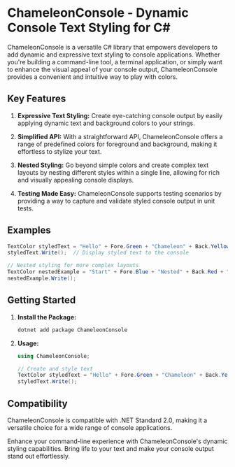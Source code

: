 # ChameleonConsole - Dynamic Console Text Styling for C#

ChameleonConsole is a versatile C# library that empowers developers to add dynamic and expressive text styling to console applications. Whether you're building a command-line tool, a terminal application, or simply want to enhance the visual appeal of your console output, ChameleonConsole provides a convenient and intuitive way to play with colors.

## Key Features

1. **Expressive Text Styling:** Create eye-catching console output by easily applying dynamic text and background colors to your strings.

2. **Simplified API:** With a straightforward API, ChameleonConsole offers a range of predefined colors for foreground and background, making it effortless to stylize your text.

3. **Nested Styling:** Go beyond simple colors and create complex text layouts by nesting different styles within a single line, allowing for rich and visually appealing console displays.

4. **Testing Made Easy:** ChameleonConsole supports testing scenarios by providing a way to capture and validate styled console output in unit tests.

## Examples

```csharp
TextColor styledText = "Hello" + Fore.Green + "Chameleon" + Back.Yellow + "Console" + Fore.Reset + Back.Reset + "!";
styledText.Write();  // Display styled text to the console

// Nested styling for more complex layouts
TextColor nestedExample = "Start" + Fore.Blue + "Nested" + Back.Red + "Text" + Fore.Reset + Back.Reset + "End";
nestedExample.Write();
```

## Getting Started

1. **Install the Package:**
   ```bash
   dotnet add package ChameleonConsole
   ```

2. **Usage:**
   ```csharp
   using ChameleonConsole;

   // Create and style text
   TextColor styledText = "Hello" + Fore.Green + "Chameleon" + Back.Yellow + "Console" + Fore.Reset + Back.Reset + "!";
   styledText.Write();
   ```

## Compatibility

ChameleonConsole is compatible with .NET Standard 2.0, making it a versatile choice for a wide range of console applications.

Enhance your command-line experience with ChameleonConsole's dynamic styling capabilities. Bring life to your text and make your console output stand out effortlessly.
